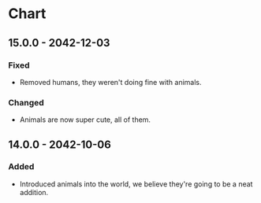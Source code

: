 # Chart

## 15.0.0 - 2042-12-03

### Fixed

* Removed humans, they weren't doing fine with animals.

### Changed

* Animals are now super cute, all of them.

## 14.0.0 - 2042-10-06

### Added

* Introduced animals into the world, we believe they're going to be a neat addition.



